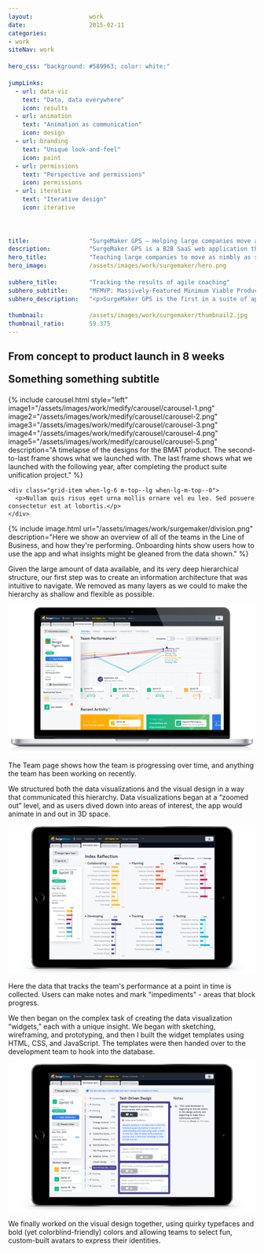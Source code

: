 ```yaml
---
layout:                work
date:                  2015-02-11
categories:    
- work
siteNav: work

hero_css: "background: #589963; color: white;"

jumpLinks:
  - url: data-viz
    text: "Data, data everywhere"
    icon: results
  - url: animation
    text: "Animation as communication"
    icon: design
  - url: branding
    text: "Unique look-and-feel"
    icon: paint
  - url: permissions
    text: "Perspective and permissions"
    icon: permissions
  - url: iterative
    text: "Iterative design"
    icon: iterative



title:                 "SurgeMaker GPS — Helping large companies move as nimbly as startups"
description:           "SurgeMaker GPS is a B2B SaaS web application that visualizes the improvements made by teams under coaching and helps inform executives' decisions by drawing insights from data."
hero_title:            "Teaching large companies to move as nimbly as startups"
hero_image:            /assets/images/work/surgemaker/hero.png

subhero_title:         "Tracking the results of agile coaching"
subhero_subtitle:      "MFMVP: Massively-Featured Minimum Viable Product"
subhero_description:   "<p>SurgeMaker GPS is the first in a suite of apps by agile coaching company <a href='http://www.gearstream.com/'>GearStream</a>. They approached me to help redesign their web app that visualised the improvements made by teams under coaching and informed executives' decisions by drawing insights from data.</p><p>What started as a 2 month job turned into over 2 years. Designing an enterprise application is very different to designing a B2C app. The feature set expected from an MVP is basically “everything”. This is why so many massive companies are still using software from 10 years ago, because it’s got “everything”.</p><p>So it took us over 2 years to launch an MVP, and it’s the most extensive product I’ve ever worked on. </p>"

thumbnail:             /assets/images/work/surgemaker/thumbnail2.jpg
thumbnail_ratio:       59.375
---
```


<section class="Page-section" id="launch">
  <h2 class="m-bottom--lg">
    <p>From concept to product launch in 8 weeks</p>
    <p class="font-serif color-muted">Something something subtitle</p>
  </h2>
  <div class="grid">
    <div class="grid-item when-lg-6">
      {% include carousel.html style="left" image1="/assets/images/work/medify/carousel/carousel-1.png" image2="/assets/images/work/medify/carousel/carousel-2.png" image3="/assets/images/work/medify/carousel/carousel-3.png" image4="/assets/images/work/medify/carousel/carousel-4.png" image5="/assets/images/work/medify/carousel/carousel-5.png" description="A timelapse of the designs for the BMAT product. The second-to-last frame shows what we launched with. The last frame shows what we launched with the following year, after completing the product suite unification project." %}
    </div>

    <div class="grid-item when-lg-6 m-top--lg when-lg-m-top--0">
      <p>Nullam quis risus eget urna mollis ornare vel eu leo. Sed posuere consectetur est at lobortis.</p>
    </div>
  </div>
</section>

{% include image.html url="/assets/images/work/surgemaker/division.png" description="Here we show an overview of all of the teams in the Line of Business, and how they're performing. Onboarding hints show users how to use the app and what insights might be gleaned from the data shown." %}

<!-- ![Division Page][division]
<figcaption>Here we show an overview of all of the teams in the Line of Business, and how they're performing. Onboarding hints show users how to use the app and what insights might be gleaned from the data shown.</figcaption> -->

Given the large amount of data available, and its very deep hierarchical structure, our first step was to create an information architecture that was intuitive to navigate. We removed as many layers as we could to make the hierarchy as shallow and flexible as possible. 

![Team Page][team]
<figcaption>The Team page shows how the team is progressing over time, and anything the team has been working on recently.</figcaption>

We structured both the data visualizations and the visual design in a way that communicated this hierarchy. Data visualizations began at a “zoomed out” level, and as users dived down into areas of interest, the app would animate in and out in 3D space.

![iPad][ipad-1]
<figcaption>Here the data that tracks the team's performance at a point in time is collected. Users can make notes and mark "impediments" - areas that block progress.</figcaption>

We then began on the complex task of creating the data visualization “widgets,” each with a unique insight. We began with sketching, wireframing, and prototyping, and then I built the widget templates using HTML, CSS, and JavaScript. The templates were then handed over to the development team to hook into the database.

![iPad][ipad-2]

We finally worked on the visual design together, using quirky typefaces and bold (yet colorblind-friendly) colors and allowing teams to select fun, custom-built avatars to express their identities.

[division]: /assets/images/work/surgemaker/division.png
[team]: /assets/images/work/surgemaker/team.gif
[ipad-1]: /assets/images/work/surgemaker/ipad-1.png
[ipad-2]: /assets/images/work/surgemaker/ipad-2.png